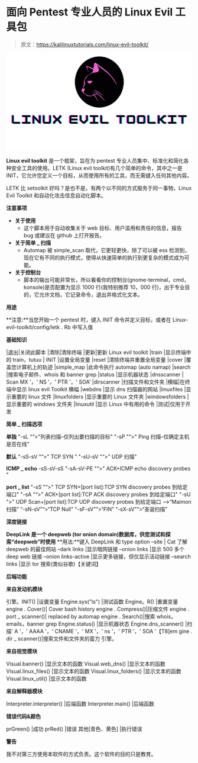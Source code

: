 # 面向 Pentest 专业人员的 Linux Evil 工具包

> 原文：<https://kalilinuxtutorials.com/linux-evil-toolkit/>

[![Linux Evil Toolkit For Pentest Professionals](img//fa5c960886052c11aec39a9185c758fb.png "Linux Evil Toolkit For Pentest Professionals")](https://1.bp.blogspot.com/-G9p-_B3eusc/X7Vvo9CowII/AAAAAAAAIAg/wLApjyRmweovm4Qi7EoowkKeLHcdGxLbQCLcBGAsYHQ/s728/linux-evil-toolkit%25281%2529.png)

**Linux evil toolkit** 是一个框架，旨在为 pentest 专业人员集中、标准化和简化各种安全工具的使用。LETK (Linux evil toolkit)有几个简单的命令，其中之一是 INIT，它允许您定义一个目标，从而使用所有的工具，而无需键入任何其他内容。

LETK 比 setoolkit 好吗？是也不是，有两个以不同的方式服务于同一事物，Linux Evil Toolkit 和自动化攻击信息自动化脚本。

**注意事项**

*   **关于使用**
    *   这个脚本用于自动收集关于 web 目标、用户滥用和责任的信息，报告 bug 或建议在 github 上打开报告。
*   **关于简单 _ 扫描**
    *   Automap 被 simple_scan 取代，它更轻更快，除了可以被 ess 检测到，现在它有不同的执行模式，使得从快速简单的执行到更复杂的模式成为可能。
*   **关于控制台**
    *   脚本的输出可能非常长，所以看看你的控制台(gnome-terminal，cmd，konsole)是否配置为显示 1000 行(我特别推荐 10，000 行)，出于专业目的，它允许文档，它记录命令，退出并格式化文本。

**用途**

**注意:**当您开始一个 pentest 时，键入 INIT 命令并定义目标，或者在 Linux-evil-toolkit/config/letk . Rb 中写入值

**基础知识**

|退出|关闭此脚本
|清除|清除终端
|更新|更新 Linux evil toolkit
|train |显示终端中的 train，tutuu
| INIT |设置全局变量
|reset |清除终端并重置全局变量
|cover |覆盖您计算机上的轨迹
|simple_map |此命令执行 automap (auto namap)
|search |搜索电子邮件、whois 和 banner grep
|status |显示机器状态
|dnsscanner | Scan MX '，' NS '，' PTR '，' SOA'
|dirscanner |扫描文件和文件夹
|横幅|在终端中显示 linux evil Toolkit 横幅
|webdns |显示 dns 扫描器的网站
|linuxfiles |显示重要的 linux 文件
|linuxfolders |显示重要的 Linux 文件夹
|windowsfolders |显示重要的 windows 文件夹
|linuxutil |显示 Linux 中有用的命令
|测试|仅用于开发

**简单 _ 扫描选项**

**单独**
"-sL "“>"列表扫描–仅列出要扫描的目标"
"-sP "“>" Ping 扫描–仅确定主机是否在线"

**默认**
"-sS-sV "“>" TCP SYN "
"-sU-sV "“>" UDP 扫描"

**ICMP _ echo**
-sS-sV-sS
"-sA-sV-PE "“>" ACK+ICMP echo discovery probes "

**port _ list**
"-sS "“>" TCP SYN+[port list]:TCP SYN discovery probes 到给定端口"
"-sA "“>" ACK+[port list]:TCP ACK discovery probes 到给定端口"
"-sU ">" UDP Scan+[port list]:TCP UDP discovery probes 到给定端口 –>“Maimon 扫描”
“-sN-sV”“>“TCP Null”
“-sF-sV”“>“FIN”
“-sX-sV”“>“圣诞扫描”

**深度链接**

**DeepLink 是一个 deepweb (tor onion domain)数据库，供您测试和探索“deepweb”时使用**
 **用法:**键入 DeepLink 和 type option
–site | Cat 了解 deepweb 的最佳网站
–dark links |显示暗网链接
–onion links |显示 500 多个 deep web 链接
–onion links-active |显示更多链接，但仅显示活动链接
–search links |显示 tor 搜索(类似谷歌)【关键词】

**后端功能**

**来自发动机模块**

引擎。INIT() |设置变量
Engine.sys("ls") |测试函数
Engine。R() |重置变量
engine . Cover()| Cover bash history
engine . Compress()|压缩文件
engine . port _ scanner()| replaced by automap
engine . Search()|搜索 whois，emails，banner grep
Engine.status() |显示机器状态
Engine.dns_scanner() |扫描' A '，' AAAA '，' CNAME '，' MX '，' ns '，' PTR '，' SOA '【T8]em gine . dir _ scanner()|搜索文件和文件夹的蛮力
引擎。

**来自视觉模块**

Visual.banner() |显示文本的函数
Visual.web_dns() |显示文本的函数
Visual.linux_files() |显示文本的函数
Visual.linux_folders() |显示文本的函数
Visual.linux_util() |显示文本的函数

**来自解释器模块**

Interpreter.interpreter() |后端函数
Interpreter.main() |后端函数

**错误代码&颜色**

prGreen() |成功
prRed() |错误
其他[青色、黄色] |执行错误

**警告**

我不对第三方使用本软件的方式负责。这个软件的目的只是教育。